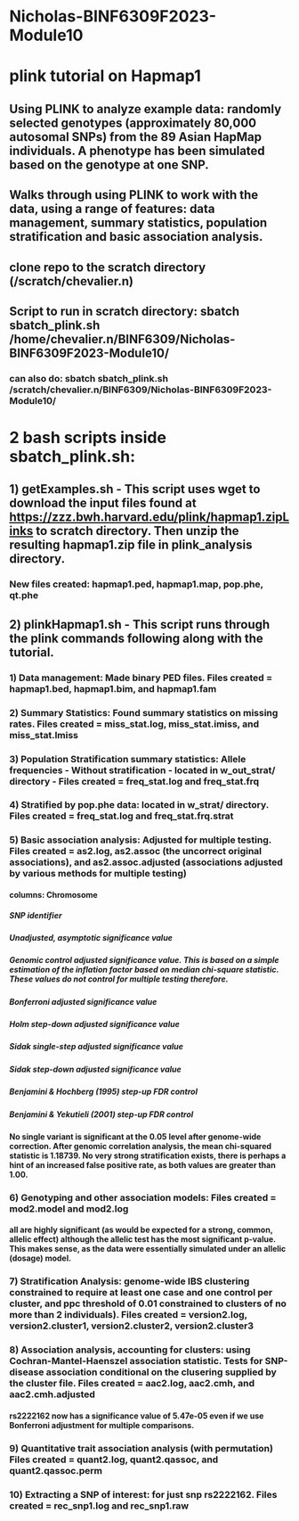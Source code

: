 # Nicholas-BINF6309F2023-Module10
# plink tutorial on Hapmap1 
## Using PLINK to analyze example data: randomly selected genotypes (approximately 80,000 autosomal SNPs) from the 89 Asian HapMap individuals. A phenotype has been simulated based on the genotype at one SNP. 
## Walks through using PLINK to work with the data, using a range of features: data management, summary statistics, population stratification and basic association analysis.

## clone repo to the scratch directory (/scratch/chevalier.n)
## Script to run in scratch directory: sbatch sbatch_plink.sh /home/chevalier.n/BINF6309/Nicholas-BINF6309F2023-Module10/
### can also do: sbatch sbatch_plink.sh /scratch/chevalier.n/BINF6309/Nicholas-BINF6309F2023-Module10/

# 2 bash scripts inside sbatch_plink.sh:
## 1) getExamples.sh - This script uses wget to download the input files found at https://zzz.bwh.harvard.edu/plink/hapmap1.zipLinks to scratch directory. Then unzip the resulting hapmap1.zip file in plink_analysis directory.
### New files created: hapmap1.ped, hapmap1.map, pop.phe, qt.phe

## 2) plinkHapmap1.sh - This script runs through the plink commands following along with the tutorial. 
### 1) Data management: Made binary PED files. Files created = hapmap1.bed, hapmap1.bim, and hapmap1.fam
### 2) Summary Statistics: Found summary statistics on missing rates. Files created = miss_stat.log, miss_stat.imiss, and miss_stat.lmiss
### 3) Population Stratification summary statistics: Allele frequencies - Without stratification - located in w_out_strat/ directory - Files created = freq_stat.log and freq_stat.frq
### 4) Stratified by pop.phe data: located in w_strat/ directory. Files created = freq_stat.log and freq_stat.frq.strat
### 5) Basic association analysis: Adjusted for multiple testing. Files created = as2.log, as2.assoc (the uncorrect original associations), and as2.assoc.adjusted (associations adjusted by various methods for multiple testing)
#### columns: Chromosome
##### SNP identifier
##### Unadjusted, asymptotic significance value
##### Genomic control adjusted significance value. This is based on a simple estimation of the inflation factor based on median chi-square statistic. These values do not control for multiple testing therefore.
##### Bonferroni adjusted significance value
##### Holm step-down adjusted significance value
##### Sidak single-step adjusted significance value
##### Sidak step-down adjusted significance value
##### Benjamini & Hochberg (1995) step-up FDR control
##### Benjamini & Yekutieli (2001) step-up FDR control
#### No single variant is significant at the 0.05 level after genome-wide correction. After genomic correlation analysis, the mean chi-squared statistic is 1.18739. No very strong stratification exists, there is perhaps a hint of an increased false positive rate, as both values are greater than 1.00.
### 6) Genotyping and other association models: Files created = mod2.model and mod2.log
#### all are highly significant (as would be expected for a strong, common, allelic effect) although the allelic test has the most significant p-value. This makes sense, as the data were essentially simulated under an allelic (dosage) model.
### 7) Stratification Analysis: genome-wide IBS clustering constrained to require at least one case and one control per cluster, and ppc threshold of 0.01 constrained to clusters of no more than 2 individuals). Files created = version2.log, version2.cluster1, version2.cluster2, version2.cluster3
### 8) Association analysis, accounting for clusters: using Cochran-Mantel-Haenszel association statistic. Tests for SNP-disease association conditional on the clusering supplied by the cluster file. Files created = aac2.log, aac2.cmh, and aac2.cmh.adjusted
#### rs2222162 now has a significance value of 5.47e-05 even if we use Bonferroni adjustment for multiple comparisons.
### 9) Quantitative trait association analysis (with permutation) Files created = quant2.log, quant2.qassoc, and quant2.qassoc.perm
### 10) Extracting a SNP of interest: for just snp rs2222162. Files created = rec_snp1.log and rec_snp1.raw
